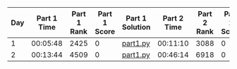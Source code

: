 | Day | Part 1 Time | Part 1 Rank | Part 1 Score | Part 1 Solution                                                                                 | Part 2 Time | Part 2 Rank | Part 2 Score | Part 2 Solution                                                                                 |
|-----|-------------|-------------|--------------|--------------------------------------------------------------------------------------------------|-------------|-------------|--------------|--------------------------------------------------------------------------------------------------|
|  1  | 00:05:48    | 2425        | 0            | [part1.py](https://github.com/tcrivat/advent-of-code-2024/blob/main/day1/part1.py)             | 00:11:10    | 3088        | 0            | [part2.py](https://github.com/tcrivat/advent-of-code-2024/blob/main/day1/part2.py)             |
|  2  | 00:13:44    | 4509        | 0            | [part1.py](https://github.com/tcrivat/advent-of-code-2024/blob/main/day2/part1.py)             | 00:46:14    | 6918        | 0            | [part2.py](https://github.com/tcrivat/advent-of-code-2024/blob/main/day2/part2.py)             |
